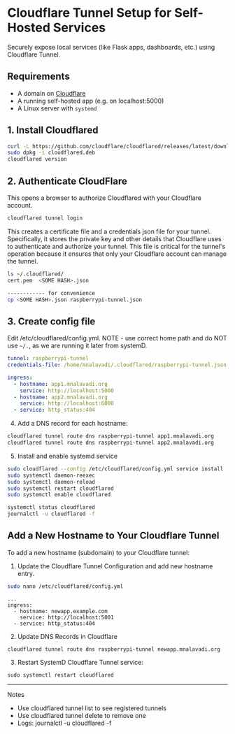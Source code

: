 # Cloudflare Tunnel Setup for Self-Hosted Services

Securely expose local services (like Flask apps, dashboards, etc.) using Cloudflare Tunnel.

## Requirements

- A domain on [Cloudflare](https://dash.cloudflare.com)
- A running self-hosted app (e.g. on localhost:5000)
- A Linux server with `systemd`

## 1. Install Cloudflared

```bash
curl -L https://github.com/cloudflare/cloudflared/releases/latest/download/cloudflared-linux-amd64.deb -o cloudflared.deb
sudo dpkg -i cloudflared.deb
cloudflared version
```

## 2. Authenticate CloudFlare
This opens a browser to authorize Cloudflared with your Cloudflare account.


```bash
cloudflared tunnel login
```

This creates a certificate file and a credentials json file for your tunnel. Specifically, it stores the private key and other details that Cloudflare uses to authenticate and authorize your tunnel. This file is critical for the tunnel's operation because it ensures that only your Cloudflare account can manage the tunnel.
```bash
ls ~/.cloudflared/
cert.pem  <SOME HASH>.json

------------ for convenience
cp <SOME HASH>.json raspberrypi-tunnel.json
```

## 3. Create config file
Edit /etc/cloudflared/config.yml. NOTE - use correct home path and do NOT use `~/.`, as we are running it later from systemD.

```yaml
tunnel: raspberrypi-tunnel
credentials-file: /home/mnalavadi/.cloudflared/raspberrypi-tunnel.json

ingress:
  - hostname: app1.mnalavadi.org
    service: http://localhost:5000
  - hostname: app2.mnalavadi.org
    service: http://localhost:6000
  - service: http_status:404

```

4. Add a DNS record for each hostname:

```bash
cloudflared tunnel route dns raspberrypi-tunnel app1.mnalavadi.org
cloudflared tunnel route dns raspberrypi-tunnel app2.mnalavadi.org
```

5. Install and enable systemd service

```bash
sudo cloudflared --config /etc/cloudflared/config.yml service install
sudo systemctl daemon-reexec
sudo systemctl daemon-reload
sudo systemctl restart cloudflared
sudo systemctl enable cloudflared

systemctl status cloudflared
journalctl -u cloudflared -f
```

## Add a New Hostname to Your Cloudflare Tunnel

To add a new hostname (subdomain) to your Cloudflare tunnel:

1. Update the Cloudflare Tunnel Configuration and add new hostname entry.
```bash
sudo nano /etc/cloudflared/config.yml
```

```
...
ingress:
  - hostname: newapp.example.com
    service: http://localhost:5001
  - service: http_status:404
```

2. Update DNS Records in Cloudflare
```
cloudflared tunnel route dns raspberrypi-tunnel newapp.mnalavadi.org
```

3. Restart SystemD Cloudflare Tunnel service:
```
sudo systemctl restart cloudflared
```

---
Notes
- Use cloudflared tunnel list to see registered tunnels
- Use cloudflared tunnel delete <name> to remove one
- Logs: journalctl -u cloudflared -f

